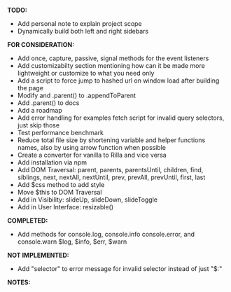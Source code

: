 **TODO:**
- Add personal note to explain project scope
- Dynamically build both left and right sidebars

**FOR CONSIDERATION:**
- Add once, capture, passive, signal methods for the event listeners
- Add customizabilty section mentioning how can it be made more lightweight or customize to what you need only
- Add a script to force jump to hashed url on window load after building the page
- Modify and .parent() to .appendToParent
- Add .parent() to docs
- Add a roadmap
- Add error handling for examples fetch script for invalid query selectors, just skip those
- Test performance benchmark
- Reduce total file size by shortening variable and helper functions names, also by using arrow function when possible
- Create a converter for vanilla to Rilla and vice versa
- Add installation via npm
- Add DOM Traversal: parent, parents, parentsUntil, children, find, siblings, next, nextAll, nextUntil, prev, prevAll, prevUntil, first, last
- Add $css method to add style
- Move $this to DOM Traversal
- Add in Visibility: slideUp, slideDown, slideToggle
- Add in User Interface: resizable()

**COMPLETED:**
- Add methods for console.log, console.info console.error, and console.warn $log, $info, $err, $warn

**NOT IMPLEMENTED:**
- Add "selector" to error message for invalid selector instead of just "$:"

**NOTES:**
